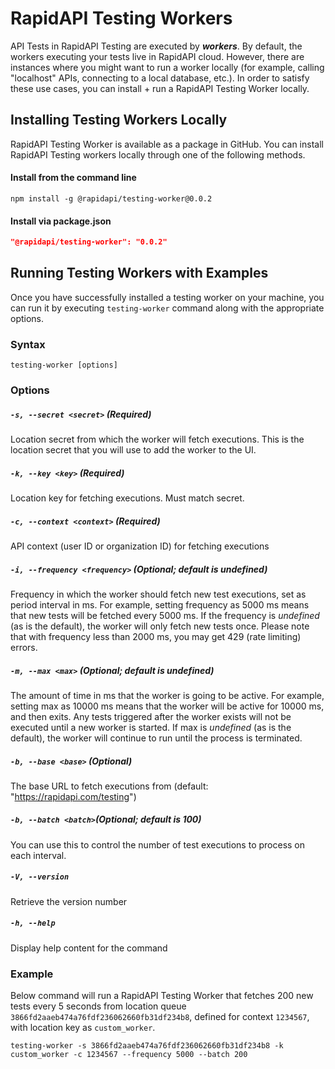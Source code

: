 # RapidAPI Testing Workers
API Tests in RapidAPI Testing are executed by ***workers***. By default, the workers executing your tests live in RapidAPI cloud. However, there are instances where you might want to run a worker locally (for example, calling "localhost" APIs, connecting to a local database, etc.). In order to satisfy these use cases, you can install + run a RapidAPI Testing Worker locally. 

## Installing Testing Workers Locally
RapidAPI Testing Worker is available as a package in GitHub. You can install RapidAPI Testing workers locally through one of the following methods.

#### Install from the command line
```
npm install -g @rapidapi/testing-worker@0.0.2
```

#### Install via package.json
```json
"@rapidapi/testing-worker": "0.0.2"
```


## Running Testing Workers with Examples
Once you have successfully installed a testing worker on your machine, you can run it by executing `testing-worker` command along with the appropriate options. 

### Syntax
```
testing-worker [options]
```

### Options

##### ```-s, --secret <secret>``` (**Required**)

Location secret from which the worker will fetch executions. This is the location secret that you will use to add the worker to the UI.

##### ```-k, --key <key>``` (**Required**)

Location key for fetching executions. Must match secret.

##### ```-c, --context <context>``` (**Required**)

API context (user ID or organization ID) for fetching executions

##### ```-i, --frequency <frequency>``` (**Optional; default is undefined**)

Frequency in which the worker should fetch new test executions, set as period interval in ms. For example, setting frequency as 5000 ms means that new tests will be fetched every 5000 ms. If the frequency is _undefined_ (as is the default), the worker will only fetch new tests once. Please note that with frequency less than 2000 ms, you may get 429 (rate limiting) errors. 

##### ```-m, --max <max>``` (**Optional; default is undefined**)

The amount of time in ms that the worker is going to be active. For example, setting max as 10000 ms means that the worker will be active for 10000 ms, and then exits. Any tests triggered after the worker exists will not be executed until a new worker is started. If max is _undefined_ (as is the default), the worker will continue to run until the process is terminated. 

##### ```-b, --base <base>``` (**Optional**)

The base URL to fetch executions from (default: "https://rapidapi.com/testing")

##### ```-b, --batch <batch>```(**Optional; default is 100**)

You can use this to control the number of test executions to process on each interval.

##### ```-V, --version``` 

Retrieve the version number

##### ```-h, --help```                   

Display help content for the command

### Example

Below command will run a RapidAPI Testing Worker that fetches 200 new tests every 5 seconds from location queue `3866fd2aaeb474a76fdf236062660fb31df234b8`, defined for context `1234567`, with location key as `custom_worker`. 

```
testing-worker -s 3866fd2aaeb474a76fdf236062660fb31df234b8 -k custom_worker -c 1234567 --frequency 5000 --batch 200
```
